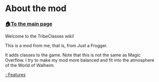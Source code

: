 # About the mod

###  [🏠To the main page](https://github.com/FroggerHH/Frogger-Tribe-Classes-WIKI#readme)

Welcome to the TribeClasses wiki!

This is a mod from me, that is, from Just a Frogger.

It adds classes to the game. Note that this is not the same as Magic Overflow.
I try to make my mod more balanced and fit into the atmosphere of the World of Walheim.

[💡Features](https://github.com/FroggerHH/Frogger-Tribe-Classes-WIKI/blob/main/Features.md#features)
